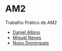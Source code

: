 # AM2
Trabalho Prático de AM2
* [Daniel Albino](https://github.com/Daniel-Albino)
* [Miguel Neves](https://github.com/18Miguel)
* [Nuno Domingues](https://github.com/nomorealex)
